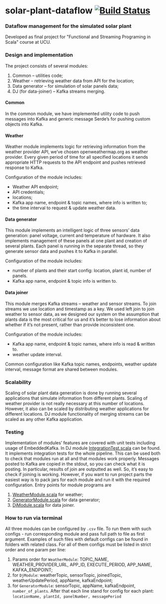 # solar-plant-dataflow [![Build Status](https://travis-ci.com/OlehLuk/solar-plant-dataflow.svg?token=wiznHxovdwoge1SZ3KTJ&branch=master)](https://travis-ci.com/OlehLuk/solar-plant-dataflow)
### Dataflow management for the simulated solar plant
Developed as final project for "Functional and Streaming Programing in Scala" course at UCU.


### Design and implementation

The project consists of several modules:

1. Common – utilities code;
2. Weather –  retrieving weather data from API for the  location;
3. Data generator – for simulation of solar panels data;
4. DJ (for data-joiner) – Kafka streams merging.


#### Common
In the common module, we have implemented utility code to push messages into Kafka and generic message Serde’s for pushing custom objects into Kafka.


#### Weather
Weather module implements logic for retrieving information from the weather provider API, we’ve chosen openweathermap.org as weather provider. Every given period of time for all specified locations it sends appropriate HTTP requests to the API endpoint and pushes retrieved response to Kafka.

Configuration of the module includes:
* Weather API endpoint;
* API credentials;
* locations;
* Kafka app name, endpoint & topic names, where info is written to;
* the time interval to request & update weather data.


#### Data generator
This module implements an intelligent logic of three sensors’ data generation: panel voltage, current and temperature of hardware. It also implements management of these panels at one plant and creation of several plants. Each panel is running in the separate thread, so they generate sensor data and pushes it to Kafka in parallel.

Configuration of the module includes:
* number of plants and their start config: location, plant id, number of panels.
* Kafka app name, endpoint & topic info is written to.


#### Data joiner 
This module merges Kafka streams – weather and sensor streams. To join streams we use location and timestamp as a key. We used left join to join weather to sensor data, as we designed our system on the assumption that plants data is the most critical for us and it’s better to lose information about whether if it’s not present, rather than provide inconsistent one. 

Configuration of the module includes:
* Kafka app name, endpoint & topic names, where info is read & written to.
* weather update interval.

Common configuration like Kafka topic names, endpoints, weather update interval, message format are shared between modules.


### Scalability
Scaling of solar plant data generation is done by running several applications that simulate information from different plants.
Scaling of weather provider is not really necessary at this number of locations. However, it also can be scaled by distributing weather applications for different locations.
DJ module functionality of merging streams can be scaled as any other Kafka application.


### Testing
Implementation of  modules’ features are covered with unit tests including usage of EmbeddedKafka.
In DJ module [IntegrationTest.scala](https://github.com/OlehLuk/solar-plant-dataflow/blob/master/data-joiner/src/test/scala/ucu/scala/solar/dj/IntegrationTest.scala) can be found. It implements integration tests for the whole pipeline. This can be used both to check that modules run at all and that modules work properly. Messages posted to Kafka are copied in the stdout, so you can check what it is posting. In particular, results of join are outputted as well. So, it’s easy to check if joining is working. 
However, if you want to run project parts the easiest way is to pack jars for each module and run it with the required configuration. 
Entry points for module programs are 
1. [WeatherModule.scala](https://github.com/OlehLuk/solar-plant-dataflow/blob/master/weather/src/main/scala/ucu/scala/solar/weather/WeatherModule.scala) for weather;
2. [GeneratorModule.scala](https://github.com/OlehLuk/solar-plant-dataflow/blob/master/generator/src/main/scala/ucu/scala/solar/datagen/GeneratorModule.scala) for data generator;
3. [DjModule.scala](https://github.com/OlehLuk/solar-plant-dataflow/blob/master/data-joiner/src/main/scala/ucu/scala/solar/dj/DjModule.scala) for data joiner.

### How to run via terminal
All three modules can be configured by `.csv` file. To run them with such configs - run corresponding module and pass full path to file as first argument.
Examples of such files with default configs can be found in folders with related class. For all of them configs must be listed in strict order and one param per line:
1. Params order for `WeatherModule`: TOPIC_NAME, WEATHER_PROVIDER_URL, APP_ID, EXECUTE_PERIOD, APP_NAME, KAFKA_ENDPOINT;
2. for `DjModule`: weatherTopic, sensorTopic, joinedTopic, weatherUpdatePeriod, appName, kafkaEndpoint;
3. for `GeneratorModule`: sensorTopic, appName, kafkaEndpoint, `number_of_plants`. After that each line stand for config for each plant: `locationName, plantId, panelNumber, messagePeriod`